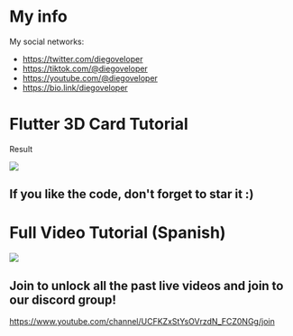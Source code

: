 # My info

My social networks:

- https://twitter.com/diegoveloper
- https://tiktok.com/@diegoveloper
- https://youtube.com/@diegoveloper
- https://bio.link/diegoveloper


# Flutter 3D Card Tutorial

Result

[![](assets/challenge.gif)](https://www.youtube.com/watch?v=E2uufJ7mOZc )

## If you like the code, don't forget to star it :)

# Full Video Tutorial (Spanish)

[![](http://img.youtube.com/vi/nRa0e0oP-pM/0.jpg)](https://www.youtube.com/watch?v=nRa0e0oP-pM )

## Join to unlock all the past live videos and join to our discord group!

https://www.youtube.com/channel/UCFKZxStYsOVrzdN_FCZ0NGg/join



